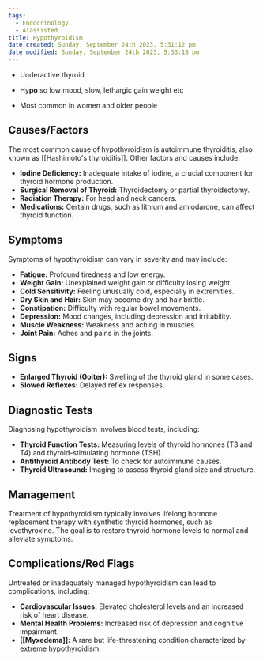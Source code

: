 ```yaml
---
tags:
  - Endocrinology
  - AIassisted
title: Hypothyroidism
date created: Sunday, September 24th 2023, 5:31:12 pm
date modified: Sunday, September 24th 2023, 5:33:18 pm
---
```

- Underactive thyroid

- Hy**po** so low mood, slow, lethargic gain weight etc

- Most common in women and older people

## Causes/Factors

The most common cause of hypothyroidism is autoimmune thyroiditis, also known as [[Hashimoto's thyroiditis]]. Other factors and causes include:

- **Iodine Deficiency:** Inadequate intake of iodine, a crucial component for thyroid hormone production.
- **Surgical Removal of Thyroid:** Thyroidectomy or partial thyroidectomy.
- **Radiation Therapy:** For head and neck cancers.
- **Medications:** Certain drugs, such as lithium and amiodarone, can affect thyroid function.

## Symptoms

Symptoms of hypothyroidism can vary in severity and may include:

- **Fatigue:** Profound tiredness and low energy.
- **Weight Gain:** Unexplained weight gain or difficulty losing weight.
- **Cold Sensitivity:** Feeling unusually cold, especially in extremities.
- **Dry Skin and Hair:** Skin may become dry and hair brittle.
- **Constipation:** Difficulty with regular bowel movements.
- **Depression:** Mood changes, including depression and irritability.
- **Muscle Weakness:** Weakness and aching in muscles.
- **Joint Pain:** Aches and pains in the joints.

## Signs

- **Enlarged Thyroid (Goiter):** Swelling of the thyroid gland in some cases.
- **Slowed Reflexes:** Delayed reflex responses.

## Diagnostic Tests

Diagnosing hypothyroidism involves blood tests, including:

- **Thyroid Function Tests:** Measuring levels of thyroid hormones (T3 and T4) and thyroid-stimulating hormone (TSH).
- **Antithyroid Antibody Test:** To check for autoimmune causes.
- **Thyroid Ultrasound:** Imaging to assess thyroid gland size and structure.

## Management

Treatment of hypothyroidism typically involves lifelong hormone replacement therapy with synthetic thyroid hormones, such as levothyroxine. The goal is to restore thyroid hormone levels to normal and alleviate symptoms.

## Complications/Red Flags

Untreated or inadequately managed hypothyroidism can lead to complications, including:

- **Cardiovascular Issues:** Elevated cholesterol levels and an increased risk of heart disease.
- **Mental Health Problems:** Increased risk of depression and cognitive impairment.
- **[[Myxedema]]:** A rare but life-threatening condition characterized by extreme hypothyroidism.